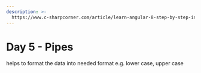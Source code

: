 ```yaml
---
description: >-
  https://www.c-sharpcorner.com/article/learn-angular-8-step-by-step-in-10-days-pipes-day-5/
---
```


# Day 5 - Pipes

helps to format the data into needed format e.g. lower case, upper case 

